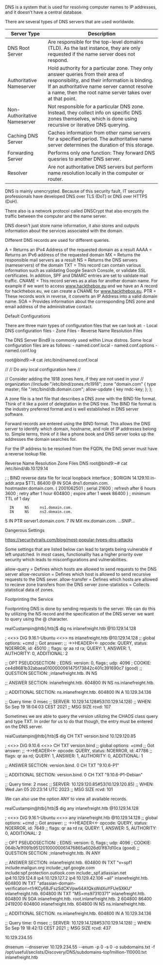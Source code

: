 
DNS is a system that is used for resolving computer names to IP addresses, and it doesn't have a central database. 

There are several types of DNS servers that are used worldwide. 

| Server Type                  | Description                                                                                                                                                                                                                                    |
| ---------------------------- | ---------------------------------------------------------------------------------------------------------------------------------------------------------------------------------------------------------------------------------------------- |
| DNS Root Server              | Are responsible for the top-level domains (TLD). As the last instance, they are only requested if the name server does not respond.                                                                                                            |
| Authoritative Nameserver     | Hold authority for a particular zone. They only answer queries from their area of responsibility, and their information is binding. If an authoritative name server cannot resolve a name, then the root name server takes over at that point. |
| Non-Authoritative Nameserver | Not responsible for a particular DNS zone. Instead, they collect info on specific DNS zones themselves, which is done using recursive or iterative DNS querying.                                                                               |
| Caching DNS Server           | Caches information from other name servers for a specified period. The authoritative name server determines the duration of this storage.                                                                                                      |
| Forwarding Server            | Performs only one function: They forward DNS quesries to another DNS server.                                                                                                                                                                   |
| Resolver                     | Are not authoritative DNS servers but perform name resolution locally in the computer or router.                                                                                                                                               |
DNS is mainly unencrypted. Because of this security fault, IT security professionals have developed DNS over TLS (DoT) or DNS over HTTPS (DoH). 

There also is a network protocol called DNSCrypt that also encrypts the traffic between the computer and the name server. 

DNS doesn't just store name information, it also stores and outputs information about the services associated with the domain. 

Different DNS records are used for different queries. 

A = Returns an IPv4 Address of the requested domain as a result 
AAAA = Returns an IPv6 address of the requested domain
MX = Returns the responsible mail servers as a result 
NS = Returns the DNS servers (nameservers) of the domain
TXT = This record can contain various information such as validating Google Search Console, or validate SSL certificates. In addition, SPF and DMARC entries are set to validate mail traffic.
CNAME = This record serves as a alias for another domain name. For example if we want to access www.hackthebox.eu and we have an A record for hackthebox.eu, we can create a CNAME for www.hackthebox.eu. 
PTR = These records work in reverse, it converts an IP Address into a valid domain name. 
SOA = Provides information about the corresponding DNS zone and email address of the administrative contact. 

Default Configurations

There are three main types of configuration files that we can look at: 
	- Local DNS configuration files 
	- Zone Files
	- Reverse Name Resolution Files 

The DNS Server Bind9 is commonly used within Linux distros. Some local configuration files are as follows: 
	- named.conf.local
	- named.conf.options
	- named.conf.log

root@bind9:~# cat /etc/bind/named.conf.local

//
// Do any local configuration here
//

// Consider adding the 1918 zones here, if they are not used in your
// organization
//include "/etc/bind/zones.rfc1918";
zone "domain.com" {
    type master;
    file "/etc/bind/db.domain.com";
    allow-update { key rndc-key; };
};

A zone file is a text file that describes a DNS zone with the BIND file format. Think of it like a point of delegtation in the DNS tree. The BIND file format is the industry preferred format and is well established in DNS server software. 

Forward records are entered using the BIND format. This allows the DNS server to identify which domain, hostname, and role of IP addresses belong to. Simple terms, think of it like a phone book and DNS server looks up the addresses the domain searches for. 

For the IP address to be resolved from the FQDN, the DNS server must have a reverse lookup file. 

Reverse Name Resolution Zone Files
  DNS
root@bind9:~# cat /etc/bind/db.10.129.14

;
; BIND reverse data file for local loopback interface
;
$ORIGIN 14.129.10.in-addr.arpa
$TTL 86400
@     IN     SOA    dns1.domain.com.     hostmaster.domain.com. (
                    2001062501 ; serial
                    21600      ; refresh after 6 hours
                    3600       ; retry after 1 hour
                    604800     ; expire after 1 week
                    86400 )    ; minimum TTL of 1 day

      IN     NS     ns1.domain.com.
      IN     NS     ns2.domain.com.

5    IN     PTR    server1.domain.com.
7    IN     MX     mx.domain.com.
...SNIP...

Dangerous Settings 

https://securitytrails.com/blog/most-popular-types-dns-attacks

Some settings that are listed below can lead to targets being vulnerable if left unpatched. In most cases, functionality has a higher priority over security which leads to misconfigurations and vulnerabilities. 

allow-query = Defines which hosts are allowed to send requests to the DNS server
allow-recursion = Defines which host is allowed to send recursive requests to the DNS sever. 
allow-transfer = Defines which hosts are allowed to recieve zone transfers from the DNS server 
zone-statistics = Collects statistical data of zones. 

Footprinting the Service

Footprinting DNS is done by sending requests to the server. We can do this by utilizing the NS record and the specification of the DNS server we want to query using the @ character. 

realCustampin@htb[/htb]$ dig ns inlanefreight.htb @10.129.14.128

; <<>> DiG 9.16.1-Ubuntu <<>> ns inlanefreight.htb @10.129.14.128
;; global options: +cmd
;; Got answer:
;; ->>HEADER<<- opcode: QUERY, status: NOERROR, id: 45010
;; flags: qr aa rd ra; QUERY: 1, ANSWER: 1, AUTHORITY: 0, ADDITIONAL: 2

;; OPT PSEUDOSECTION:
; EDNS: version: 0, flags:; udp: 4096
; COOKIE: ce4d8681b32abaea0100000061475f73842c401c391690c7 (good)
;; QUESTION SECTION:
;inlanefreight.htb.             IN      NS

;; ANSWER SECTION:
inlanefreight.htb.      604800  IN      NS      ns.inlanefreight.htb.

;; ADDITIONAL SECTION:
ns.inlanefreight.htb.   604800  IN      A       10.129.34.136

;; Query time: 0 msec
;; SERVER: 10.129.14.128#53(10.129.14.128)
;; WHEN: So Sep 19 18:04:03 CEST 2021
;; MSG SIZE  rcvd: 107

Sometimes we are able to query the version utilizing the CHAOS class query and type TXT. In order for us to do that though, the entry must be entered on the DNS server. 

realCustampin@htb[/htb]$ dig CH TXT version.bind 10.129.120.85

; <<>> DiG 9.10.6 <<>> CH TXT version.bind
;; global options: +cmd
;; Got answer:
;; ->>HEADER<<- opcode: QUERY, status: NOERROR, id: 47786
;; flags: qr aa rd; QUERY: 1, ANSWER: 1, AUTHORITY: 0, ADDITIONAL: 1

;; ANSWER SECTION:
version.bind.       0       CH      TXT     "9.10.6-P1"

;; ADDITIONAL SECTION:
version.bind.       0       CH      TXT     "9.10.6-P1-Debian"

;; Query time: 2 msec
;; SERVER: 10.129.120.85#53(10.129.120.85)
;; WHEN: Wed Jan 05 20:23:14 UTC 2023
;; MSG SIZE  rcvd: 101

We can also use the option ANY to view all available records. 

realCustampin@htb[/htb]$ dig any inlanefreight.htb @10.129.14.128

; <<>> DiG 9.16.1-Ubuntu <<>> any inlanefreight.htb @10.129.14.128
;; global options: +cmd
;; Got answer:
;; ->>HEADER<<- opcode: QUERY, status: NOERROR, id: 7649
;; flags: qr aa rd ra; QUERY: 1, ANSWER: 5, AUTHORITY: 0, ADDITIONAL: 2

;; OPT PSEUDOSECTION:
; EDNS: version: 0, flags:; udp: 4096
; COOKIE: 064b7e1f091b95120100000061476865a6026d01f87d10ca (good)
;; QUESTION SECTION:
;inlanefreight.htb.             IN      ANY

;; ANSWER SECTION:
inlanefreight.htb.      604800  IN      TXT     "v=spf1 include:mailgun.org include:_spf.google.com include:spf.protection.outlook.com include:_spf.atlassian.net ip4:10.129.124.8 ip4:10.129.127.2 ip4:10.129.42.106 ~all"
inlanefreight.htb.      604800  IN      TXT     "atlassian-domain-verification=t1rKCy68JFszSdCKVpw64A1QksWdXuYFUeSXKU"
inlanefreight.htb.      604800  IN      TXT     "MS=ms97310371"
inlanefreight.htb.      604800  IN      SOA     inlanefreight.htb. root.inlanefreight.htb. 2 604800 86400 2419200 604800
inlanefreight.htb.      604800  IN      NS      ns.inlanefreight.htb.

;; ADDITIONAL SECTION:
ns.inlanefreight.htb.   604800  IN      A       10.129.34.136

;; Query time: 0 msec
;; SERVER: 10.129.14.128#53(10.129.14.128)
;; WHEN: So Sep 19 18:42:13 CEST 2021
;; MSG SIZE  rcvd: 437

10.129.234.55

dnsenum --dnsserver 10.129.234.55 --enum -p 0 -s 0 -o subdomains.txt -f /opt/useful/seclists/Discovery/DNS/subdomains-top1million-110000.txt inlanefreight.htb